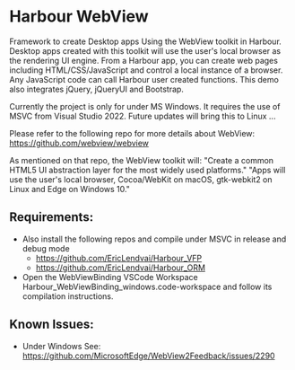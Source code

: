 # Harbour WebView

Framework to create Desktop apps Using the WebView toolkit in Harbour.
Desktop apps created with this toolkit will use the user's local browser as the rendering UI engine.
From a Harbour app, you can create web pages including HTML/CSS/JavaScript and control a local instance of a browser.
Any JavaScript code can call Harbour user created functions. 
This demo also integrates jQuery, jQueryUI and Bootstrap.

Currently the project is only for under MS Windows. It requires the use of MSVC from Visual Studio 2022.
Future updates will bring this to Linux ...

Please refer to the following repo for more details about WebView: https://github.com/webview/webview

As mentioned on that repo, the WebView toolkit will:
"Create a common HTML5 UI abstraction layer for the most widely used platforms."
"Apps will use the user's local browser, Cocoa/WebKit on macOS, gtk-webkit2 on Linux and Edge on Windows 10."


## Requirements:
- Also install the following repos and compile under MSVC in release and debug mode
  - https://github.com/EricLendvai/Harbour_VFP
  - https://github.com/EricLendvai/Harbour_ORM
- Open the WebViewBinding VSCode Workspace Harbour_WebViewBinding_windows.code-workspace and follow its compilation instructions.


## Known Issues:
- Under Windows See: https://github.com/MicrosoftEdge/WebView2Feedback/issues/2290

